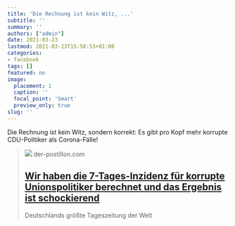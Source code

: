 ```yaml
---
title: 'Die Rechnung ist kein Witz, ...'
subtitle: ''
summary: ''
authors: ["admin"]
date: 2021-03-23
lastmod: 2021-03-23T15:58:53+01:00
categories:
- facebook
tags: []
featured: no
image:
  placement: 1
  caption: ''
  focal_point: 'Smart'
  preview_only: true
slug: ''
---
```

Die Rechnung ist kein Witz, sondern korrekt: Es gibt pro Kopf mehr korrupte CDU-Politiker als Corona-Fälle!
> [![](https://1.bp.blogspot.com/-wOey57X8NyI/YEtXW-OK-3I/AAAAAAAA-l0/0FJ0Vm1Yn2wAji4l_dbPoGDCBpymIkr3wCLcBGAsYHQ/w1600/Union-Korruption-Inzidenz.jpg)](https://www.der-postillon.com/2021/03/7-tages-inzidenz-union.html)
> der-postillon.com
> ## [Wir haben die 7-Tages-Inzidenz für korrupte Unionspolitiker berechnet und das Ergebnis ist schockierend](https://www.der-postillon.com/2021/03/7-tages-inzidenz-union.html)
>
>Deutschlands größte Tageszeitung der Welt

